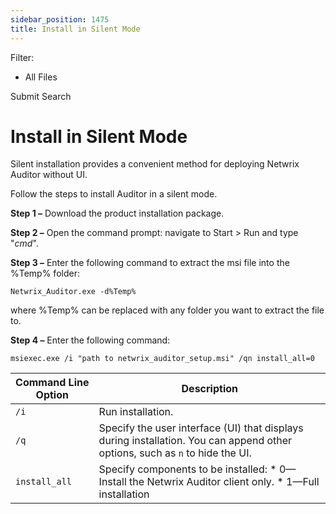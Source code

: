 ```yaml
---
sidebar_position: 1475
title: Install in Silent Mode
---
```


Filter: 

* All Files

Submit Search

# Install in Silent Mode

Silent installation provides a convenient method for deploying Netwrix Auditor without UI.

Follow the steps to install Auditor in a silent mode.

**Step 1 –** Download the product installation package.

**Step 2 –** Open the command prompt: navigate to Start > Run and type "*cmd*".

**Step 3 –** Enter the following command to extract the msi file into the %Temp% folder:

`Netwrix_Auditor.exe -d%Temp%`

where %Temp% can be replaced with any folder you want to extract the file to.

**Step 4 –** Enter the following command:

`msiexec.exe /i "path to netwrix_auditor_setup.msi" /qn install_all=0`

| Command Line Option | Description |
| --- | --- |
| `/i` | Run installation. |
| `/q` | Specify the user interface (UI) that displays during installation. You can append other options, such as `n` to hide the UI. |
| `install_all` | Specify components to be installed:   * 0—Install the Netwrix Auditor client only. * 1—Full installation |